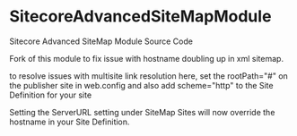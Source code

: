 # SitecoreAdvancedSiteMapModule
Sitecore Advanced SiteMap Module Source Code 

Fork of this module to fix issue with hostname doubling up in xml sitemap.

to resolve issues with multisite link resolution here, set the rootPath="#" on the publisher site in web.config and also add scheme="http" to the Site Definition for your site

Setting the ServerURL setting under SiteMap Sites will now override the hostname in your Site Definition. 

